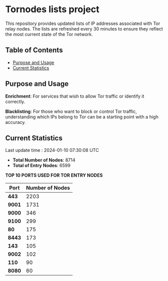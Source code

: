 # Tornodes lists project

This repository provides updated lists of IP addresses associated with Tor relay nodes. The lists are refreshed every 30 minutes to ensure they reflect the most current state of the Tor network.

## Table of Contents

- [Purpose and Usage](#purpose-and-usage)
- [Current Statistics](#current-statistics)


## Purpose and Usage

**Enrichment**: For services that wish to allow Tor traffic or identify it correctly.

**Blacklisting**: For those who want to block or control Tor traffic, understanding which IPs belong to Tor can be a starting point with a high accuracy.

## Current Statistics

Last update time : 2024-01-10 07:30:08 UTC

- **Total Number of Nodes**: 8714
- **Total of Entry Nodes**: 6599

**TOP 10 PORTS USED FOR TOR ENTRY NODES**

| **Port** | **Number of Nodes** |
|------|-----------------|
| **443**   | 2203  |
| **9001**   | 1731  |
| **9000**   | 346  |
| **9100**   | 299  |
| **80**   | 175  |
| **8443**   | 173  |
| **143**   | 105  |
| **9002**   | 102  |
| **110**   | 90  |
| **8080**   | 60  |

